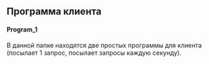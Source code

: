 ## Программа клиента

#### Program_1
В данной папке находятся две простых программы для клиента (посылает 1 запрос, посылает запросы каждую секунду).
